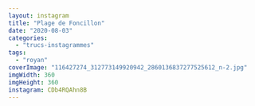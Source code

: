 ```yaml
---
layout: instagram
title: "Plage de Foncillon"
date: "2020-08-03"
categories: 
  - "trucs-instagrammes"
tags:
  - "royan"
coverImage: "116427274_312773149920942_2860136837277525612_n-2.jpg"
imgWidth: 360
imgHeight: 360
instagram: CDb4RQAhn8B
---
```

